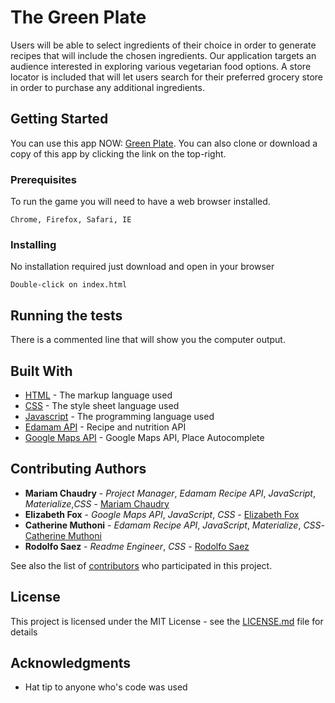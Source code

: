 # The Green Plate

Users will be able to select ingredients of their choice in order to generate recipes that will include the chosen ingredients. Our application targets an audience interested in exploring various vegetarian food options. A store locator is included that will let users search for their preferred grocery store in order to purchase any additional ingredients.

## Getting Started

You can use this app NOW: [Green Plate](https://mariamschaudry.github.io/Project-1/). You can also clone or download a copy of this app by clicking the link on the top-right.

### Prerequisites

To run the game you will need to have a web browser installed.

```
Chrome, Firefox, Safari, IE
```

### Installing

No installation required just download and open in your browser

```
Double-click on index.html
```

## Running the tests

There is a commented line that will show you the computer output.

## Built With

* [HTML](https://www.w3.org/html/) - The markup language used
* [CSS](https://www.w3.org/Style/CSS/learning.en.html) -  The style sheet language used
* [Javascript](https://developer.mozilla.org/en-US/docs/Web/JavaScript) - The programming language used
* [Edamam API](https://developer.edamam.com/) - Recipe and nutrition API
* [Google Maps API](https://developers.google.com/maps/documentation/javascript/examples/places-autocomplete) - Google Maps API, Place Autocomplete

## Contributing Authors

* **Mariam Chaudry** - *Project Manager*, *Edamam Recipe API*, *JavaScript*, *Materialize*,*CSS* - [Mariam Chaudry](https://github.com/mariamschaudry)
* **Elizabeth Fox** - *Google Maps API*, *JavaScript*, *CSS* - [Elizabeth Fox](https://github.com/elizabethtfox)
* **Catherine Muthoni** - *Edamam Recipe API*, *JavaScript*, *Materialize*, *CSS*- [Catherine Muthoni](https://github.com/dmk6562)
* **Rodolfo Saez** - *Readme Engineer*, *CSS* - [Rodolfo Saez](https://github.com/rsaez)

See also the list of [contributors](https://github.com/mariamschaudry/project-1/contributors) who participated in this project.

## License

This project is licensed under the MIT License - see the [LICENSE.md](LICENSE.md) file for details

## Acknowledgments

* Hat tip to anyone who's code was used
